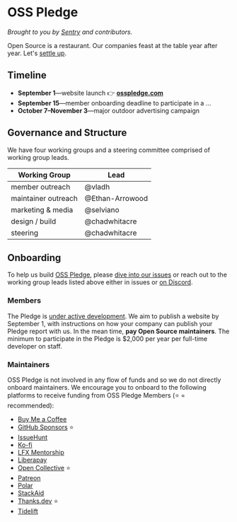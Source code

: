 # OSS Pledge

*Brought to you by [Sentry](https://sentry.io/welcome/) and contributors.*

Open Source is a restaurant. Our companies feast at the table year after year.
Let's [settle up](https://osspledge.com/).

## Timeline

- **September 1**—website launch 👉 **[osspledge.com](https://osspledge.com/)**
- **September 15**—member onboarding deadline to participate in a ...
- **October 7–November 3**—major outdoor advertising campaign

## Governance and Structure

We have four working groups and a steering committee comprised of working group leads.

| Working Group | Lead |
|---|---|
| member outreach | @vladh |
| maintainer outreach | @Ethan-Arrowood |
| marketing & media | @selviano |
| design / build | @chadwhitacre |
| steering | @chadwhitacre |

## Onboarding

To help us build [OSS Pledge](https://osspledge.com/), please [dive into our
issues](https://github.com/osspledge/osspledge.com/issues) or reach out to the
working group leads listed above either in issues or [on
Discord](https://discord.gg/v8vuSwky).

### Members

The Pledge is [under active
development](https://github.com/osspledge/osspledge.com/issues/4). We aim to
publish a website by September 1, with instructions on how your company can
publish your Pledge report with us. In the mean time, **pay Open Source
maintainers**. The minimum to participate in the Pledge is $2,000 per year per
full-time developer on staff.

### Maintainers

OSS Pledge is not involved in any flow of funds and so we do not directly
onboard maintainers. We encourage you to onboard to the following platforms to
receive funding from OSS Pledge Members (⭐️ = recommended):

- [Buy Me a Coffee](https://www.buymeacoffee.com/)
- [GitHub Sponsors](https://github.com/sponsors) ⭐️
- [IssueHunt](https://issuehunt.io/)
- [Ko-fi](https://ko-fi.com/)
- [LFX Mentorship](https://lfx.linuxfoundation.org/tools/mentorship)
- [Liberapay](https://en.liberapay.com/)
- [Open Collective](https://opencollective.com/) ⭐️
- [Patreon](https://www.patreon.com/)
- [Polar](https://www.polar.sh/)
- [StackAid](https://www.stackaid.us/)
- [Thanks.dev](https://thanks.dev/) ⭐️
- [Tidelift](https://tidelift.com/)
